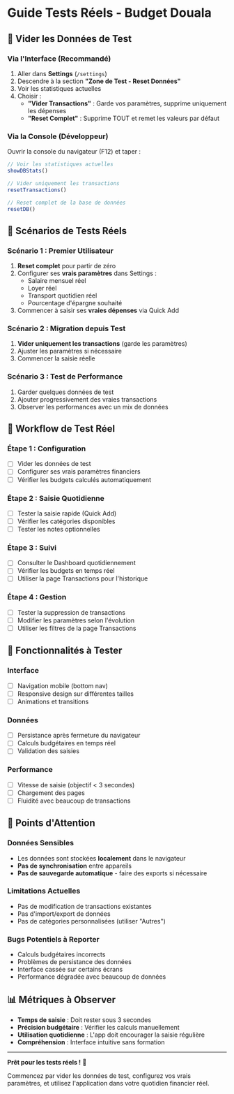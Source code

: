 # Guide Tests Réels - Budget Douala

## 🧹 Vider les Données de Test

### Via l'Interface (Recommandé)
1. Aller dans **Settings** (`/settings`)
2. Descendre à la section **"Zone de Test - Reset Données"**
3. Voir les statistiques actuelles
4. Choisir :
   - **"Vider Transactions"** : Garde vos paramètres, supprime uniquement les dépenses
   - **"Reset Complet"** : Supprime TOUT et remet les valeurs par défaut

### Via la Console (Développeur)
Ouvrir la console du navigateur (F12) et taper :
```javascript
// Voir les statistiques actuelles
showDBStats()

// Vider uniquement les transactions
resetTransactions()

// Reset complet de la base de données
resetDB()
```

## 🎯 Scénarios de Tests Réels

### Scénario 1 : Premier Utilisateur
1. **Reset complet** pour partir de zéro
2. Configurer ses **vrais paramètres** dans Settings :
   - Salaire mensuel réel
   - Loyer réel
   - Transport quotidien réel
   - Pourcentage d'épargne souhaité
3. Commencer à saisir ses **vraies dépenses** via Quick Add

### Scénario 2 : Migration depuis Test
1. **Vider uniquement les transactions** (garde les paramètres)
2. Ajuster les paramètres si nécessaire
3. Commencer la saisie réelle

### Scénario 3 : Test de Performance
1. Garder quelques données de test
2. Ajouter progressivement des vraies transactions
3. Observer les performances avec un mix de données

## 📱 Workflow de Test Réel

### Étape 1 : Configuration
- [ ] Vider les données de test
- [ ] Configurer ses vrais paramètres financiers
- [ ] Vérifier les budgets calculés automatiquement

### Étape 2 : Saisie Quotidienne
- [ ] Tester la saisie rapide (Quick Add)
- [ ] Vérifier les catégories disponibles
- [ ] Tester les notes optionnelles

### Étape 3 : Suivi
- [ ] Consulter le Dashboard quotidiennement
- [ ] Vérifier les budgets en temps réel
- [ ] Utiliser la page Transactions pour l'historique

### Étape 4 : Gestion
- [ ] Tester la suppression de transactions
- [ ] Modifier les paramètres selon l'évolution
- [ ] Utiliser les filtres de la page Transactions

## 🔧 Fonctionnalités à Tester

### Interface
- [ ] Navigation mobile (bottom nav)
- [ ] Responsive design sur différentes tailles
- [ ] Animations et transitions

### Données
- [ ] Persistance après fermeture du navigateur
- [ ] Calculs budgétaires en temps réel
- [ ] Validation des saisies

### Performance
- [ ] Vitesse de saisie (objectif < 3 secondes)
- [ ] Chargement des pages
- [ ] Fluidité avec beaucoup de transactions

## 🚨 Points d'Attention

### Données Sensibles
- Les données sont stockées **localement** dans le navigateur
- **Pas de synchronisation** entre appareils
- **Pas de sauvegarde automatique** - faire des exports si nécessaire

### Limitations Actuelles
- Pas de modification de transactions existantes
- Pas d'import/export de données
- Pas de catégories personnalisées (utiliser "Autres")

### Bugs Potentiels à Reporter
- Calculs budgétaires incorrects
- Problèmes de persistance des données
- Interface cassée sur certains écrans
- Performance dégradée avec beaucoup de données

## 📊 Métriques à Observer

- **Temps de saisie** : Doit rester sous 3 secondes
- **Précision budgétaire** : Vérifier les calculs manuellement
- **Utilisation quotidienne** : L'app doit encourager la saisie régulière
- **Compréhension** : Interface intuitive sans formation

---

**Prêt pour les tests réels !** 🎯

Commencez par vider les données de test, configurez vos vrais paramètres, et utilisez l'application dans votre quotidien financier réel.
